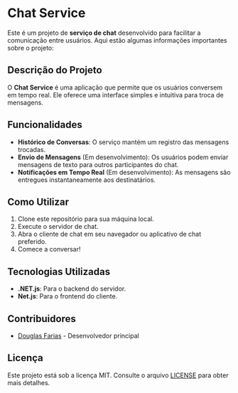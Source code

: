 # Chat Service

Este é um projeto de **serviço de chat** desenvolvido para facilitar a comunicação entre usuários. Aqui estão algumas informações importantes sobre o projeto:

## Descrição do Projeto
O **Chat Service** é uma aplicação que permite que os usuários conversem em tempo real. Ele oferece uma interface simples e intuitiva para troca de mensagens.

## Funcionalidades
- **Histórico de Conversas**: O serviço mantém um registro das mensagens trocadas.
- **Envio de Mensagens** (Em desenvolvimento): Os usuários podem enviar mensagens de texto para outros participantes do chat.
- **Notificações em Tempo Real** (Em desenvolvimento): As mensagens são entregues instantaneamente aos destinatários.

## Como Utilizar
1. Clone este repositório para sua máquina local.
2. Execute o servidor de chat.
3. Abra o cliente de chat em seu navegador ou aplicativo de chat preferido.
4. Comece a conversar!

## Tecnologias Utilizadas
- **.NET.js**: Para o backend do servidor.
- **Net.js**: Para o frontend do cliente.

## Contribuidores
- [Douglas Farias](https://github.com/douglasfarias) - Desenvolvedor principal

## Licença
Este projeto está sob a licença MIT. Consulte o arquivo [LICENSE](LICENSE) para obter mais detalhes.
